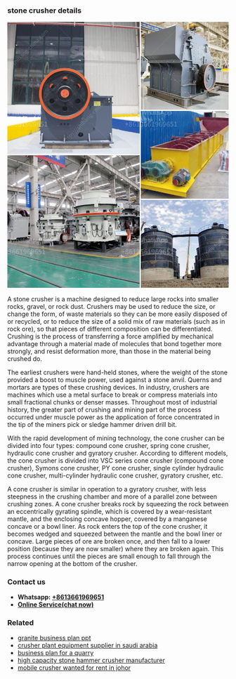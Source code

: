 <h3>stone crusher details</h3><img src='1704857107.jpg' alt=''><p>A stone crusher is a machine designed to reduce large rocks into smaller rocks, gravel, or rock dust. Crushers may be used to reduce the size, or change the form, of waste materials so they can be more easily disposed of or recycled, or to reduce the size of a solid mix of raw materials (such as in rock ore), so that pieces of different composition can be differentiated. Crushing is the process of transferring a force amplified by mechanical advantage through a material made of molecules that bond together more strongly, and resist deformation more, than those in the material being crushed do.</p><p>The earliest crushers were hand-held stones, where the weight of the stone provided a boost to muscle power, used against a stone anvil. Querns and mortars are types of these crushing devices. In industry, crushers are machines which use a metal surface to break or compress materials into small fractional chunks or denser masses. Throughout most of industrial history, the greater part of crushing and mining part of the process occurred under muscle power as the application of force concentrated in the tip of the miners pick or sledge hammer driven drill bit.</p><p>With the rapid development of mining technology, the cone crusher can be divided into four types: compound cone crusher, spring cone crusher, hydraulic cone crusher and gyratory crusher. According to different models, the cone crusher is divided into VSC series cone crusher (compound cone crusher), Symons cone crusher, PY cone crusher, single cylinder hydraulic cone crusher, multi-cylinder hydraulic cone crusher, gyratory crusher, etc.</p><p>A cone crusher is similar in operation to a gyratory crusher, with less steepness in the crushing chamber and more of a parallel zone between crushing zones. A cone crusher breaks rock by squeezing the rock between an eccentrically gyrating spindle, which is covered by a wear-resistant mantle, and the enclosing concave hopper, covered by a manganese concave or a bowl liner. As rock enters the top of the cone crusher, it becomes wedged and squeezed between the mantle and the bowl liner or concave. Large pieces of ore are broken once, and then fall to a lower position (because they are now smaller) where they are broken again. This process continues until the pieces are small enough to fall through the narrow opening at the bottom of the crusher.</p><h3>Contact us</h3><ul><li><strong>Whatsapp:&nbsp;<a href="https://wa.me/8613661969651">+8613661969651</a></strong></li><li><a href="https://swt.shibang-china.com/?git&amp;zhl&amp;stone crusher details"><strong>Online Service(chat now)</strong></a></li></ul><h3>Related</h3><ul><li><a href='granite business plan ppt.md'>granite business plan ppt</a></li><li><a href='crusher plant equipment supplier in saudi arabia.md'>crusher plant equipment supplier in saudi arabia</a></li><li><a href='business plan for a quarry.md'>business plan for a quarry</a></li><li><a href='high capacity stone hammer crusher manufacturer.md'>high capacity stone hammer crusher manufacturer</a></li><li><a href='mobile crusher wanted for rent in johor.md'>mobile crusher wanted for rent in johor</a></li></ul>